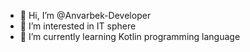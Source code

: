 - 👋 Hi, I’m @Anvarbek-Developer
- 👀 I’m interested in IT sphere
- 🌱 I’m currently learning Kotlin programming language

<!---
Anvarbek-Developer/Anvarbek-Developer is a ✨ special ✨ repository because its `README.md` (this file) appears on your GitHub profile.
You can click the Preview link to take a look at your changes.
--->

